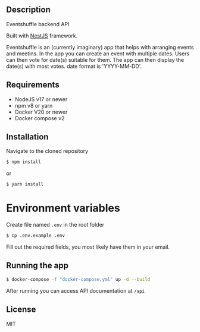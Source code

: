 ## Description

Eventshuffle backend API

Built with [NestJS](https://github.com/nestjs/nest) framework.

Eventshuffle is an (currently imaginary) app that helps with arranging events and meetins. In the app you can create an event with multiple dates. Users can then vote for date(s) suitable for them. The app can then display the date(s) with most votes. date format is 'YYYY-MM-DD'.

## Requirements
- NodeJS v17 or newer
- npm v8 or yarn
- Docker V20 or newer
- Docker compose v2

## Installation
Navigate to the cloned repository

```bash
$ npm install
```
or
```bash
$ yarn install
```

# Environment variables
Create file named ```.env``` in the root folder 
```bash
$ cp .env.example .env
```
Fill out the required fields, you most likely have them in your email.

## Running the app

```bash
$ docker-compose -f "docker-compose.yml" up -d --build
```
After running you can access API documentation at ```/api```

## License

MIT
